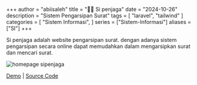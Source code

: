 +++
author = "abiisaleh"
title = "💂‍♂️ Si penjaga"
date = "2024-10-26"
description = "Sistem Pengarsipan Surat"
tags = [
    "laravel", "tailwind"
]
categories = [
    "Sistem Informasi",
]
series = ["Sistem-Informasi"]
aliases = ["SI"]
+++

Si penjaga adalah website pengarsipan surat. dengan adanya sistem pengarsipan secara online dapat memudahkan dalam mengarsipkan surat dan mencari surat.

![homepage sipenjaga](sipenjaga-panel.jpeg "homepage sipenjaga")

[Demo](https://sipenjaga.isurat.com) | [Source Code](https://github.com/abiisaleh/laravel-hansen)
